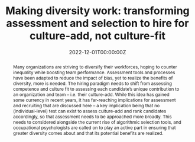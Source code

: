 ---
abstract: Many organizations are striving to diversify their workforces, hoping to counter inequality while boosting team performance. Assessment tools and processes have been adapted to reduce the impact of bias, yet to realize the benefits of diversity, more is needed. The hiring paradigm needs to shift from assessing competence and culture fit to assessing each candidate’s unique contribution to an organization and team – i.e. their culture-add. While this idea has gained some currency in recent years, it has far-reaching implications for assessment and recruiting that are discussed here – a key implication being that no (individual-level) test can exist to assess culture-add and rank candidates accordingly, so that assessment needs to be approached more broadly. This needs to considered alongside the current rise of algorithmic selection tools, and occupational psychologists are called on to play an active part in ensuring that greater diversity comes about and that its potential benefits are realized. 
authors:
- lukas
date: "2022-12-01T00:00:00Z"
doi: ""
featured: false
image:
  caption: 'Credit: [*Yoav Hornung/Unsplash*](https://unsplash.com/photos/Qg6lPXJ6IL4)'
  focal_point: ""
  preview_only: false
links: 
projects:
publication: "Occupational Psychology Outlook"
publication_short: "OPO"
publication_types:
- "2"
publishDate: "2022-06-01T00:00:00Z"
slides: 
summary: Beyond moral considerations, organisations often hope that increases in diversity can deliver greater team performance. This commentary argues that selection and assessment needs to change fundamentally to realise the potential benefits of diversity. The idea of hiring for culture-add rather than culture-fit can guide this transformation.
tags:
title: 'Making diversity work: transforming assessment and selection to hire for culture-add, not culture-fit'
url_code: ''
url_dataset: ''
url_pdf: https://cms.bps.org.uk/sites/default/files/2023-02/OPO%20December.pdf
url_poster: ''
url_project: ""
url_slides: ""
url_source: ''
url_video: ''
---